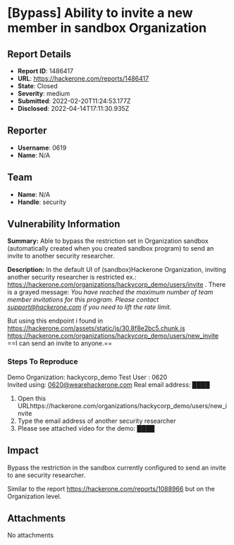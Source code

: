# [Bypass] Ability to invite a new member in  sandbox Organization 

## Report Details
- **Report ID**: 1486417
- **URL**: https://hackerone.com/reports/1486417
- **State**: Closed
- **Severity**: medium
- **Submitted**: 2022-02-20T11:24:53.177Z
- **Disclosed**: 2022-04-14T17:11:30.935Z

## Reporter
- **Username**: 0619
- **Name**: N/A

## Team
- **Name**: N/A
- **Handle**: security

## Vulnerability Information
**Summary:**
Able to bypass the restriction set in Organization sandbox (automatically created when you created sandbox program) to send an invite to another security researcher.

**Description:**
In the default UI of (sandbox)Hackerone Organization, inviting another security researcher is restricted ex.: https://hackerone.com/organizations/hackycorp_demo/users/invite . 
There is a grayed message:
*You have reached the maximum number of team member invitations for this program. Please contact support@hackerone.com if you need to lift the rate limit.*

But using this  endpoint i found in https://hackerone.com/assets/static/js/30.8f8e2bc5.chunk.js https://hackerone.com/organizations/hackycorp_demo/users/new_invite ==I can send an invite to anyone.==



### Steps To Reproduce
Demo Organization: hackycorp_demo
Test User : 0620  
Invited using: 0620@wearehackerone.com
Real email address: ████

1. Open this URLhttps://hackerone.com/organizations/hackycorp_demo/users/new_invite
2. Type the email address of another security researcher
3. Please see attached video for the demo:
████

## Impact

Bypass the restriction in the sandbox currently configured to send an invite to ane security researcher.

Similar to the report https://hackerone.com/reports/1088966 but on the Organization level.

## Attachments
No attachments
